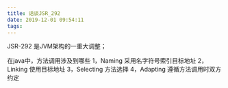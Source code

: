 ```yaml
---
title: 话谈JSR_292
date: 2019-12-01 09:54:11
tags:
---
```



JSR-292 是JVM架构的一重大调整；

在java中，方法调用涉及到哪些
1，Naming 采用名字符号索引目标地址
2，Linking 使用目标地址
3，Selecting 方法选择
4，Adapting 遵循方法调用时双方约定   